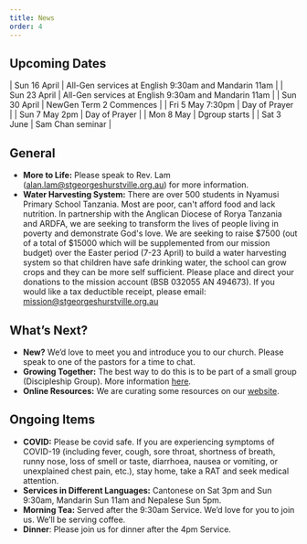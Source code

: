 ```yaml
---
title: News
order: 4
---
```


## Upcoming Dates
| Sun 16 April | All-Gen services at English 9:30am and Mandarin 11am | 
| Sun 23 April | All-Gen services at English 9:30am and Mandarin 11am | 
| Sun 30 April | NewGen Term 2 Commences | 
| Fri 5 May 7:30pm | Day of Prayer |
| Sun 7 May 2pm | Day of Prayer |
| Mon 8 May | Dgroup starts |
| Sat 3 June | Sam Chan seminar |

## General
- **More to Life:** Please speak to Rev. Lam (alan.lam@stgeorgeshurstville.org.au) for more information. 
- **Water Harvesting System:** There are over 500 students in Nyamusi Primary School Tanzania. Most are poor, can't afford food and lack nutrition. In partnership with the Anglican Diocese of Rorya Tanzania and ARDFA, we are seeking to transform the lives of people living in poverty and demonstrate God's love. We are seeking to raise $7500 (out of a total of $15000 which will be supplemented from our mission budget) over the Easter period (7-23 April) to build a water harvesting system so that children have safe drinking water, the school can grow crops and they can be more self sufficient. Please place and direct your donations to the mission account (BSB 032055 AN 494673). If you would like a tax deductible receipt, please email: mission@stgeorgeshurstville.org.au


## What’s Next?
- **New?** We’d love to meet you and introduce you to our church. Please speak to one of the pastors for a time to chat. 
- **Growing Together:** The best way to do this is to be part of a small group (Discipleship Group). More information [here]( https://stgeorgeshurstville.org.au/discipleship-groups). 
- **Online Resources:** We are curating some resources on our [website](https://stgeorgeshurstville.org.au/lets-talk-about-christianity).


## Ongoing Items
- **COVID:** Please be covid safe. If you are experiencing symptoms of COVID-19 (including fever, cough, sore throat, shortness of breath, runny nose, loss of smell or taste, diarrhoea, nausea or vomiting, or unexplained chest pain, etc.), stay home, take a RAT and seek medical attention.
- **Services in Different Languages:** Cantonese on Sat 3pm and Sun 9:30am, Mandarin Sun 11am and Nepalese Sun 5pm. 
- **Morning Tea:** Served after the 9:30am Service. We’d love for you to join us. We’ll be serving coffee. 
- **Dinner**: Please join us for dinner after the 4pm Service.
